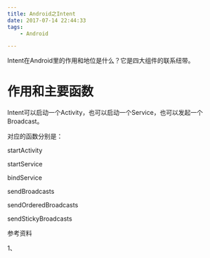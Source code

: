 ```yaml
---
title: Android之Intent
date: 2017-07-14 22:44:33
tags:
	- Android

---
```




Intent在Android里的作用和地位是什么？它是四大组件的联系纽带。

# 作用和主要函数

Intent可以启动一个Activity，也可以启动一个Service，也可以发起一个Broadcast。

对应的函数分别是：

startActivity

startService

bindService

sendBroadcasts

sendOrderedBroadcasts

sendStickyBroadcasts



参考资料

1、

